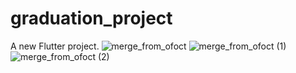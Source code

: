 # graduation_project

A new Flutter project.
![merge_from_ofoct](https://user-images.githubusercontent.com/82938450/206380107-59743672-ac2d-4ef3-8fc7-06abf2d6697c.jpg)
![merge_from_ofoct (1)](https://user-images.githubusercontent.com/82938450/206380122-75de5483-6812-4beb-a2c7-cf29ab1fcb1c.jpg)
![merge_from_ofoct (2)](https://user-images.githubusercontent.com/82938450/206380129-48a09db5-c0f2-491d-8daa-7f0b6862090f.jpg)
